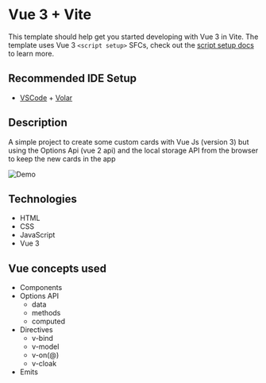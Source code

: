 # Vue 3 + Vite

This template should help get you started developing with Vue 3 in Vite. The template uses Vue 3 `<script setup>` SFCs, check out the [script setup docs](https://v3.vuejs.org/api/sfc-script-setup.html#sfc-script-setup) to learn more.

## Recommended IDE Setup

- [VSCode](https://code.visualstudio.com/) + [Volar](https://marketplace.visualstudio.com/items?itemName=johnsoncodehk.volar)

## Description
A simple project to create some custom cards with Vue Js (version 3) but using the Options Api (vue 2 api) and the local storage API from the browser to keep the new cards in the app

![Demo](https://user-images.githubusercontent.com/27605929/161609791-96cf1958-ee7a-48d5-9534-53b9f5e94e25.png)


## Technologies
- HTML
- CSS
- JavaScript
- Vue 3

## Vue concepts used
- Components
- Options API
  - data
  - methods
  - computed
- Directives
  - v-bind
  - v-model
  - v-on(@)
  - v-cloak
- Emits

